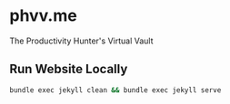 # phvv.me

The Productivity Hunter's Virtual Vault

## Run Website Locally

```bash
bundle exec jekyll clean && bundle exec jekyll serve
```